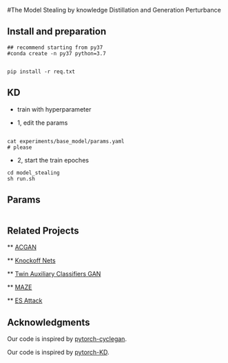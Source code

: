 #The Model Stealing by knowledge Distillation and Generation Perturbance  

## Install and preparation 
```
## recommend starting from py37
#conda create -n py37 python=3.7 


pip install -r req.txt
```

## KD
* train with hyperparameter  

* 1, edit the params
 
```

cat experiments/base_model/params.yaml  
# please 
```

* 2, start the train epoches 

```
cd model_stealing
sh run.sh 

```

## Params

```

```

## Related Projects
** [ACGAN](https://arxiv.org/abs/1610.09585)

** [Knockoff Nets](https://openaccess.thecvf.com/content_CVPR_2019/papers/Orekondy_Knockoff_Nets_Stealing_Functionality_of_Black-Box_Models_CVPR_2019_paper.pdf) 

** [Twin Auxiliary Classifiers GAN](https://papers.nips.cc/paper/2019/file/4ea06fbc83cdd0a06020c35d50e1e89a-Paper.pdf)

** [MAZE](https://arxiv.org/pdf/2005.03161.pdf) 

** [ES Attack](https://arxiv.org/abs/2009.09560) 





## Acknowledgments


Our code is inspired by [pytorch-cyclegan](https://github.com/junyanz/pytorch-CycleGAN-and-pix2pix).
 

Our code is inspired by [pytorch-KD](https://github.com/peterliht/knowledge-distillation-pytorch).




